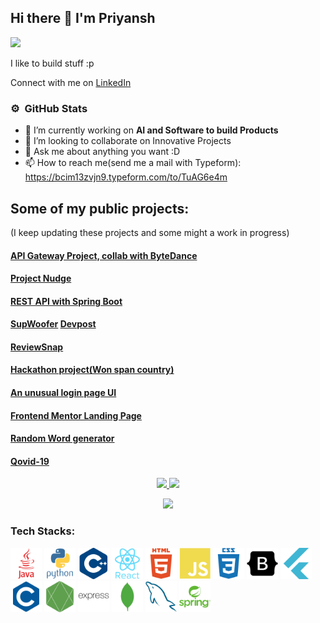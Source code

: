 ## Hi there 👋 I'm Priyansh

![](https://komarev.com/ghpvc/?username=PyromancerBoom&style=flat-square&color=blue&label=Profile+Views)




<p> I like to build stuff :p</p>

Connect with me on <a href="https://www.linkedin.com/in/priyanshbimbisariye/">LinkedIn</a>

<!--
**PyromancerBoom/PyromancerBoom** is a ✨ _special_ ✨ repository because its `README.md` (this file) appears on your GitHub profile.

Here are some ideas to get you started:

- 🔭 I’m currently working on ...
- 🌱 I’m currently learning ...
- 👯 I’m looking to collaborate on ...
- 🤔 I’m looking for help with ...
- 💬 Ask me about ...
- 📫 How to reach me: ...
- 😄 Pronouns: ...
- ⚡ Fun fact: ...
-->


### ⚙️ &nbsp;GitHub Stats

- 🔭 I’m currently working on <b>AI and Software to build Products</b>
- 👯 I’m looking to collaborate on Innovative Projects
- 💬 Ask me about anything you want :D 
- 📫 How to reach me(send me a mail with Typeform): https://bcim13zvjn9.typeform.com/to/TuAG6e4m 

## Some of my public projects:

(I keep updating these projects and some might a work in progress)

#### <a href="https://github.com/PyromancerBoom/Orbital23">API Gateway Project, collab with ByteDance</a>
#### <a href="https://github.com/PyromancerBoom/ai-hack-nudge">Project Nudge</a>
#### <a href="https://github.com/PyromancerBoom/SpringRESTApi">REST API with Spring Boot</a>
#### <a href="https://supwooferai.vercel.app/">SupWoofer</a> <a href="https://devpost.com/software/supwoofer">Devpost</a>
#### <a href="https://github.com/PyromancerBoom/ReviewSnapAI">ReviewSnap</a>
#### <a href="https://github.com/PyromancerBoom/Makeathon2022">Hackathon project(Won span country)</a>
#### <a href="https://github.com/PyromancerBoom/LoginUIDesign">An unusual login page UI</a>
#### <a href="https://github.com/PyromancerBoom/easyBankLandingPage">Frontend Mentor Landing Page</a>
#### <a href="https://github.com/PyromancerBoom/wordgenerator">Random Word generator</a>
#### <a href="https://github.com/PyromancerBoom/idgenenc">Qovid-19</a>

<p align="center">
<a href="https://github.com/PyromancerBoom">
  <img height="180em" src="https://github-readme-stats-eight-theta.vercel.app/api?username=PyromancerBoom&show_icons=true&theme=radical&include_all_commits=true&count_private=true"/>
  <img height="180em" src="https://github-readme-stats-eight-theta.vercel.app/api/top-langs/?username=PyromancerBoom&layout=compact&langs_count=8&theme=radical"/>
</a>
  <p align="center">
  <a href="https://github.com/PyromancerBoom/github-readme-streak-stats">
    <img src="https://github-readme-streak-stats.herokuapp.com/?user=PyromancerBoom&theme=radical#version3"/>
  </a>
</p>
</p>



### Tech Stacks: 

<a ><img src="https://raw.githubusercontent.com/devicons/devicon/master/icons/java/java-plain-wordmark.svg" alt="techStack" width="50" height="50"/></a>
<a ><img src="https://raw.githubusercontent.com/devicons/devicon/master/icons/python/python-original-wordmark.svg" alt="techStack" width="50" height="50"/></a>
<a ><img src="https://raw.githubusercontent.com/devicons/devicon/master/icons/cplusplus/cplusplus-plain.svg" alt="techStack" width="50" height="50"/></a>
<a ><img src="https://raw.githubusercontent.com/devicons/devicon/master/icons/react/react-original-wordmark.svg" alt="techStack" width="50" height="50"/></a>
<a ><img src="https://raw.githubusercontent.com/devicons/devicon/master/icons/html5/html5-plain-wordmark.svg" alt="techStack" width="50" height="50"/></a>
<a ><img src="https://raw.githubusercontent.com/devicons/devicon/master/icons/javascript/javascript-plain.svg" alt="techStack" width="50" height="50"/></a>
<a ><img src="https://raw.githubusercontent.com/devicons/devicon/master/icons/css3/css3-plain-wordmark.svg" alt="techStack" width="50" height="50"/></a>
<a ><img src="https://raw.githubusercontent.com/devicons/devicon/master/icons/bootstrap/bootstrap-plain.svg" alt="techStack" width="50" height="50"/></a>
<a ><img src="https://raw.githubusercontent.com/devicons/devicon/master/icons/flutter/flutter-plain.svg" alt="techStack" width="50" height="50"/></a>
<a ><img src="https://raw.githubusercontent.com/devicons/devicon/master/icons/c/c-plain.svg" alt="techStack" width="50" height="50"/></a>
<a ><img src="https://raw.githubusercontent.com/devicons/devicon/master/icons/nodejs/nodejs-plain.svg" alt="techStack" width="50" height="50"/></a>
<a ><img src="https://raw.githubusercontent.com/devicons/devicon/master/icons/express/express-original-wordmark.svg" alt="techStack" width="50" height="50"/></a>
<a ><img src="https://raw.githubusercontent.com/devicons/devicon/1119b9f84c0290e0f0b38982099a2bd027a48bf1/icons/mongodb/mongodb-plain.svg" alt="techStack" width="50" height="50"/></a>
<a ><img src="https://raw.githubusercontent.com/devicons/devicon/1119b9f84c0290e0f0b38982099a2bd027a48bf1/icons/mysql/mysql-plain.svg" alt="techStack" width="50" height="50"/></a>
<a ><img src="https://raw.githubusercontent.com/devicons/devicon/1119b9f84c0290e0f0b38982099a2bd027a48bf1/icons/spring/spring-original-wordmark.svg" alt="techStack" width="50" height="50"/></a>
<br/>


